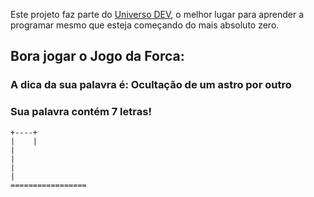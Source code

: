 Este projeto faz parte do [Universo DEV](https://www.universodev.com.br), o melhor lugar para aprender a programar mesmo que esteja começando do mais absoluto zero.

## Bora jogar o Jogo da Forca:

### A dica da sua palavra é: Ocultação de um astro por outro
### Sua palavra contém 7 letras!

    +----+
    |    |
    |
    |
    |
    |
    =================
